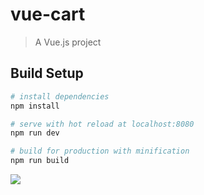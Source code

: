 # vue-cart

> A Vue.js project

## Build Setup

``` bash
# install dependencies
npm install

# serve with hot reload at localhost:8080
npm run dev

# build for production with minification
npm run build
```
<a href="https://resimyukle.xyz/i/0c873L"><img src="https://i.resimyukle.xyz/0c873L.png" /></a>

